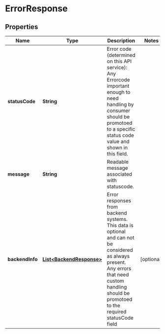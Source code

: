 
# ErrorResponse

## Properties
Name | Type | Description | Notes
------------ | ------------- | ------------- | -------------
**statusCode** | **String** | Error code (determined on this API service): Any Errorcode important enough to need handling by consumer should be promotoed to a specific status code value and shown in this field.  | 
**message** | **String** | Readable message associated with statuscode. | 
**backendInfo** | [**List&lt;BackendResponse&gt;**](BackendResponse.md) | Error responses from backend systems. This data is optional and can not be considered as always present. Any errors that need custom handling should be promotoed to the required statusCode field  |  [optional]



